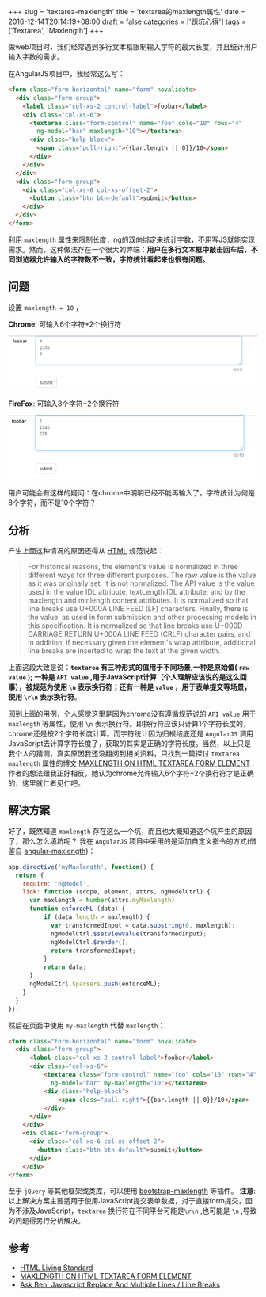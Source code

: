 +++
slug = 'textarea-maxlength'
title = 'textarea的maxlength属性'
date = 2016-12-14T20:14:19+08:00
draft = false
categories = ['踩坑心得']
tags = ['Textarea', 'Maxlength']
+++

做web项目时，我们经常遇到多行文本框限制输入字符的最大长度，并且统计用户输入字数的需求。

在AngularJS项目中，我经常这么写：

```html
<form class="form-horizontal" name="form" novalidate>
  <div class="form-group">
    <label class="col-xs-2 control-label">foobar</label>
    <div class="col-xs-6">
      <textarea class="form-control" name="foo" cols="10" rows="4" 
        ng-model="bar" maxlength="10"></textarea>
      <div class="help-block">
        <span class="pull-right">{{bar.length || 0}}/10</span>
      </div>
    </div>
  </div>
  <div class="form-group">
    <div class="col-xs-6 col-xs-offset-2">
      <button class="btn btn-default">submit</button>
    </div>
  </div>
</form>
```

利用 `maxlength` 属性来限制长度，ng的双向绑定来统计字数，不用写JS就能实现需求。然而，这种做法存在一个很大的弊端：**用户在多行文本框中敲击回车后，不同浏览器允许输入的字符数不一致，字符统计看起来也很有问题。**

## 问题

设置 `maxlength = 10` ，

**Chrome**: 可输入6个字符+2个换行符

![chrome](chrome-maxlength.png)

**FireFox**: 可输入8个字符+2个换行符

![Firefox](firefox-maxlength.png)

用户可能会有这样的疑问：在chrome中明明已经不能再输入了，字符统计为何是8个字符，而不是10个字符？

## 分析

产生上面这种情况的原因还得从 [HTML](https://html.spec.whatwg.org/multipage/forms.html#the-textarea-element) 规范说起：
> For historical reasons, the element's value is normalized in three different ways for three different purposes. The raw value is the value as it was originally set. It is not normalized. The API value is the value used in the value IDL attribute, textLength IDL attribute, and by the maxlength and minlength content attributes. It is normalized so that line breaks use U+000A LINE FEED (LF) characters. Finally, there is the value, as used in form submission and other processing models in this specification. It is normalized so that line breaks use U+000D CARRIAGE RETURN U+000A LINE FEED (CRLF) character pairs, and in addition, if necessary given the element's wrap attribute, additional line breaks are inserted to wrap the text at the given width.

上面这段大致是说：**`textarea` 有三种形式的值用于不同场景,一种是原始值( `raw value` ); 一种是 `API value` ,用于JavaScript计算（个人理解应该说的是这么回事），被规范为使用 `\n` 表示换行符；还有一种是 `value` ，用于表单提交等场景，使用 `\r\n` 表示换行符**。

回到上面的用例，个人感觉这里是因为chrome没有遵循规范说的 `API value` 用于 `maxlength` 等属性，使用 `\n` 表示换行符。即换行符应该只计算1个字符长度的，chrome还是按2个字符长度计算。而字符统计因为归根结底还是 `AngularJS` 调用JavaScript去计算字符长度了，获取的其实是正确的字符长度。当然，以上只是我个人的猜测，真实原因我还没翻阅到相关资料，只找到一篇探讨 `textarea maxlength` 属性的博文 [MAXLENGTH ON HTML TEXTAREA FORM ELEMENT](http://ashleyglee.com/maxlength-on-html-textarea-form-element/) , 作者的想法跟我正好相反，她认为chrome允许输入6个字符+2个换行符才是正确的，这里就仁者见仁吧。

## 解决方案

好了，既然知道 `maxlength` 存在这么一个坑，而且也大概知道这个坑产生的原因了，那么怎么填坑呢？
我在 `AngularJS` 项目中采用的是添加自定义指令的方式(借鉴自 [angular-maxlength](https://github.com/hanford/angular-maxlength))：

```js
app.directive('myMaxlength', function() {
  return {
    require: 'ngModel',
    link: function (scope, element, attrs, ngModelCtrl) {
      var maxlength = Number(attrs.myMaxlength)
      function enforceML (data) {
          if (data.length > maxlength) {
            var transformedInput = data.substring(0, maxlength);
            ngModelCtrl.$setViewValue(transformedInput);
            ngModelCtrl.$render();
            return transformedInput;
          }
          return data;
      }
      ngModelCtrl.$parsers.push(enforceML);
    }
  }
});
```
然后在页面中使用 `my-maxlength` 代替 `maxlength`：
```html
<form class="form-horizontal" name="form" novalidate>
  <div class="form-group">
      <label class="col-xs-2 control-label">foobar</label>
      <div class="col-xs-6">
          <textarea class="form-control" name="foo" cols="10" rows="4" 
            ng-model="bar" my-maxlength="10"></textarea>
          <div class="help-block">
              <span class="pull-right">{{bar.length || 0}}/10</span>
          </div>
      </div>
    </div>
    <div class="form-group">
      <div class="col-xs-6 col-xs-offset-2">
        <button class="btn btn-default">submit</button>
      </div>
    </div>
</form>
```

至于 `jQuery` 等其他框架或类库，可以使用 [bootstrap-maxlength](https://github.com/mimo84/bootstrap-maxlength) 等插件。
**注意**: 以上解决方案主要适用于使用JavaScript提交表单数据，对于直接form提交，因为不涉及JavaScript，`textarea` 换行符在不同平台可能是`\r\n` ,也可能是 `\n` ,导致的问题得另行分析解决。

## 参考

- [HTML Living Standard](https://html.spec.whatwg.org/multipage/form-elements.html#the-textarea-element)
- [MAXLENGTH ON HTML TEXTAREA FORM ELEMENT](http://ashleyglee.com/maxlength-on-html-textarea-form-element/)
- [Ask Ben: Javascript Replace And Multiple Lines / Line Breaks](https://www.bennadel.com/blog/161-ask-ben-javascript-replace-and-multiple-lines-line-breaks.htm)